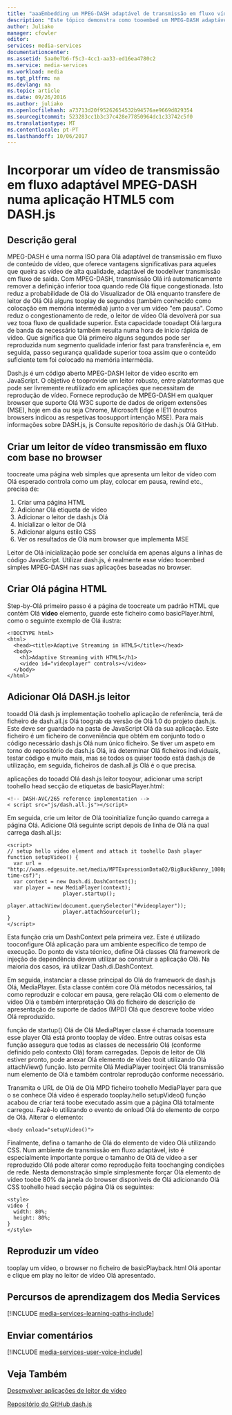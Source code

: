 ```yaml
---
title: "aaaEmbedding um MPEG-DASH adaptável de transmissão em fluxo vídeo numa aplicação HTML5 com DASH.js | Microsoft Docs"
description: "Este tópico demonstra como tooembed um MPEG-DASH adaptável de transmissão em fluxo vídeo numa aplicação com DASH.js HTML5."
author: Juliako
manager: cfowler
editor: 
services: media-services
documentationcenter: 
ms.assetid: 5aa0e7b6-f5c3-4cc1-aa33-ed16ea4780c2
ms.service: media-services
ms.workload: media
ms.tgt_pltfrm: na
ms.devlang: na
ms.topic: article
ms.date: 09/26/2016
ms.author: juliako
ms.openlocfilehash: a73713d20f95262654532b94576ae9669d829354
ms.sourcegitcommit: 523283cc1b3c37c428e77850964dc1c33742c5f0
ms.translationtype: MT
ms.contentlocale: pt-PT
ms.lasthandoff: 10/06/2017
---
```

# <a name="embedding-a-mpeg-dash-adaptive-streaming-video-in-an-html5-application-with-dashjs"></a>Incorporar um vídeo de transmissão em fluxo adaptável MPEG-DASH numa aplicação HTML5 com DASH.js
## <a name="overview"></a>Descrição geral
MPEG-DASH é uma norma ISO para Olá adaptável de transmissão em fluxo de conteúdo de vídeo, que oferece vantagens significativas para aqueles que queira as vídeo de alta qualidade, adaptável de toodeliver transmissão em fluxo de saída. Com MPEG-DASH, transmissão Olá irá automaticamente remover a definição inferior tooa quando rede Olá fique congestionada. Isto reduz a probabilidade de Olá do Visualizador de Olá enquanto transfere de leitor de Olá Olá alguns tooplay de segundos (também conhecido como colocação em memória intermédia) junto a ver um vídeo "em pausa". Como reduz o congestionamento de rede, o leitor de vídeo Olá devolverá por sua vez tooa fluxo de qualidade superior. Esta capacidade tooadapt Olá largura de banda da necessário também resulta numa hora de início rápida de vídeo. Que significa que Olá primeiro alguns segundos pode ser reproduzida num segmento qualidade inferior fast para transferência e, em seguida, passo segurança qualidade superior tooa assim que o conteúdo suficiente tem foi colocado na memória intermédia.

Dash.js é um código aberto MPEG-DASH leitor de vídeo escrito em JavaScript. O objetivo é tooprovide um leitor robusto, entre plataformas que pode ser livremente reutilizado em aplicações que necessitam de reprodução de vídeo. Fornece reprodução de MPEG-DASH em qualquer browser que suporte Olá W3C suporte de dados de origem extensões (MSE), hoje em dia ou seja Chrome, Microsoft Edge e IE11 (noutros browsers indicou as respetivas toosupport intenção MSE). Para mais informações sobre DASH.js, js Consulte repositório de dash.js Olá GitHub.

## <a name="creating-a-browser-based-streaming-video-player"></a>Criar um leitor de vídeo transmissão em fluxo com base no browser
toocreate uma página web simples que apresenta um leitor de vídeo com Olá esperado controla como um play, colocar em pausa, rewind etc., precisa de:

1. Criar uma página HTML
2. Adicionar Olá etiqueta de vídeo
3. Adicionar o leitor de dash.js Olá
4. Inicializar o leitor de Olá
5. Adicionar alguns estilo CSS
6. Ver os resultados de Olá num browser que implementa MSE

Leitor de Olá inicialização pode ser concluída em apenas alguns a linhas de código JavaScript. Utilizar dash.js, é realmente esse vídeo tooembed simples MPEG-DASH nas suas aplicações baseadas no browser.

## <a name="creating-hello-html-page"></a>Criar Olá página HTML
Step-by-Olá primeiro passo é a página de toocreate um padrão HTML que contém Olá **vídeo** elemento, guarde este ficheiro como basicPlayer.html, como o seguinte exemplo de Olá ilustra:

    <!DOCTYPE html>
    <html>
      <head><title>Adaptive Streaming in HTML5</title></head>
      <body>
        <h1>Adaptive Streaming with HTML5</h1>
        <video id="videoplayer" controls></video>
      </body>
    </html>

## <a name="adding-hello-dashjs-player"></a>Adicionar Olá DASH.js leitor
tooadd Olá dash.js implementação toohello aplicação de referência, terá de ficheiro de dash.all.js Olá toograb da versão de Olá 1.0 do projeto dash.js. Este deve ser guardado na pasta de JavaScript Olá da sua aplicação. Este ficheiro é um ficheiro de conveniência que obtém em conjunto todo o código necessário dash.js Olá num único ficheiro. Se tiver um aspeto em torno do repositório de dash.js Olá, irá determinar Olá ficheiros individuais, testar código e muito mais, mas se todos os quiser toodo está dash.js de utilização, em seguida, ficheiros de dash.all.js Olá é o que precisa.

aplicações do tooadd Olá dash.js leitor tooyour, adicionar uma script toohello head secção de etiquetas de basicPlayer.html:

    <!-- DASH-AVC/265 reference implementation -->
    < script src="js/dash.all.js"></script>


Em seguida, crie um leitor de Olá tooinitialize função quando carrega a página Olá. Adicione Olá seguinte script depois de linha de Olá na qual carrega dash.all.js:

    <script>
    // setup hello video element and attach it toohello Dash player
    function setupVideo() {
      var url = "http://wams.edgesuite.net/media/MPTExpressionData02/BigBuckBunny_1080p24_IYUV_2ch.ism/manifest(format=mpd-time-csf)";
      var context = new Dash.di.DashContext();
      var player = new MediaPlayer(context);
                      player.startup();
                      player.attachView(document.querySelector("#videoplayer"));
                      player.attachSource(url);
    }
    </script>

Esta função cria um DashContext pela primeira vez. Este é utilizado tooconfigure Olá aplicação para um ambiente específico de tempo de execução. Do ponto de vista técnico, define Olá classes Olá framework de injeção de dependência devem utilizar ao construir a aplicação Olá. Na maioria dos casos, irá utilizar Dash.di.DashContext.

Em seguida, instanciar a classe principal do Olá do framework de dash.js Olá, MediaPlayer. Esta classe contém core Olá métodos necessários, tal como reproduzir e colocar em pausa, gere relação Olá com o elemento de vídeo Olá e também interpretação Olá do ficheiro de descrição de apresentação de suporte de dados (MPD) Olá que descreve toobe vídeo Olá reproduzido.

função de startup() Olá de Olá MediaPlayer classe é chamada tooensure esse player Olá está pronto tooplay de vídeo. Entre outras coisas esta função assegura que todas as classes de necessário Olá (conforme definido pelo contexto Olá) foram carregadas. Depois de leitor de Olá estiver pronto, pode anexar Olá elemento de vídeo tooit utilizando Olá attachView() função. Isto permite Olá MediaPlayer tooinject Olá transmissão num elemento de Olá e também controlar reprodução conforme necessário.

Transmita o URL de Olá de Olá MPD ficheiro toohello MediaPlayer para que o se conhece Olá vídeo é esperado tooplay.hello setupVideo() função acabou de criar terá toobe executado assim que a página Olá totalmente carregou. Fazê-lo utilizando o evento de onload Olá do elemento de corpo de Olá. Alterar o <body> elemento:

    <body onload="setupVideo()">

Finalmente, defina o tamanho de Olá do elemento de vídeo Olá utilizando CSS. Num ambiente de transmissão em fluxo adaptável, isto é especialmente importante porque o tamanho de Olá de vídeo a ser reproduzido Olá pode alterar como reprodução feita toochanging condições de rede. Nesta demonstração simple simplesmente forçar Olá elemento de vídeo toobe 80% da janela do browser disponíveis de Olá adicionando Olá CSS toohello head secção página Olá os seguintes:

    <style>
    video {
      width: 80%;
      height: 80%;
    }
    </style>

## <a name="playing-a-video"></a>Reproduzir um vídeo
tooplay um vídeo, o browser no ficheiro de basicPlayback.html Olá apontar e clique em play no leitor de vídeo Olá apresentado.

## <a name="media-services-learning-paths"></a>Percursos de aprendizagem dos Media Services
[!INCLUDE [media-services-learning-paths-include](../../includes/media-services-learning-paths-include.md)]

## <a name="provide-feedback"></a>Enviar comentários
[!INCLUDE [media-services-user-voice-include](../../includes/media-services-user-voice-include.md)]

## <a name="see-also"></a>Veja Também
[Desenvolver aplicações de leitor de vídeo](media-services-develop-video-players.md)

[Repositório do GitHub dash.js](https://github.com/Dash-Industry-Forum/dash.js) 

